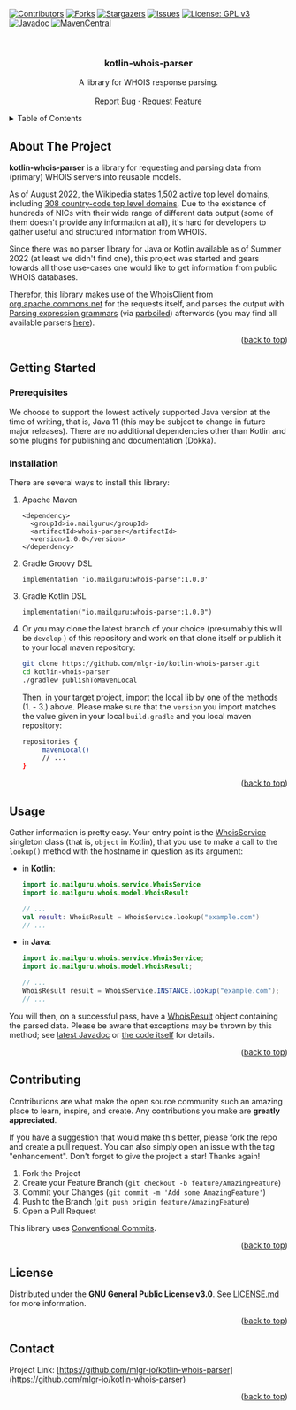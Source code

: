 <!-- Improved compatibility of back to top link: See: https://github.com/othneildrew/Best-README-Template/pull/73 -->
<a name="readme-top"></a>
<!--
*** Thanks for checking out the Best-README-Template. If you have a suggestion
*** that would make this better, please fork the repo and create a pull request
*** or simply open an issue with the tag "enhancement".
*** Don't forget to give the project a star!
*** Thanks again! Now go create something AMAZING! :D
-->



<!-- PROJECT SHIELDS -->
<!--
*** I'm using markdown "reference style" links for readability.
*** Reference links are enclosed in brackets [ ] instead of parentheses ( ).
*** See the bottom of this document for the declaration of the reference variables
*** for contributors-url, forks-url, etc. This is an optional, concise syntax you may use.
*** https://www.markdownguide.org/basic-syntax/#reference-style-links
-->
[![Contributors][contributors-shield]][contributors-url]
[![Forks][forks-shield]][forks-url]
[![Stargazers][stars-shield]][stars-url]
[![Issues][issues-shield]][issues-url]
[![License: GPL v3][license-shield]][license-url]
[![Javadoc][javadoc-shield]][javadoc-url]
[![MavenCentral][maven-shield]][maven-url]




<!-- PROJECT LOGO -->
<br />
<div align="center">
  <!-- a href="https://github.com/mlgr-io/kotlin-whois-parser">
    <img src="images/logo.png" alt="Logo" width="80" height="80">
  </a //-->

<h3 align="center">kotlin-whois-parser</h3>

  <p align="center">
    A library for WHOIS response parsing. 
    <!-- br />
    <a href="https://github.com/mlgr-io/kotlin-whois-parser"><strong>Explore the docs »</strong></a //-->
    <br />
    <br />
    <!-- a href="https://github.com/mlgr-io/kotlin-whois-parser">View Demo</a>
    · //-->
    <a href="https://github.com/mlgr-io/kotlin-whois-parser/issues">Report Bug</a>
    ·
    <a href="https://github.com/mlgr-io/kotlin-whois-parser/issues">Request Feature</a>
  </p>
</div>



<!-- TABLE OF CONTENTS -->
<details>
  <summary>Table of Contents</summary>
  <ol>
    <li><a href="#about-the-project">About The Project</a></li>
    <li>
      <a href="#getting-started">Getting Started</a>
      <ul>
        <li><a href="#prerequisites">Prerequisites</a></li>
        <li><a href="#installation">Installation</a></li>
      </ul>
    </li>
    <li><a href="#usage">Usage</a></li>
    <li><a href="#contributing">Contributing</a></li>
    <li><a href="#license">License</a></li>
    <li><a href="#contact">Contact</a></li>
  </ol>
</details>



<!-- ABOUT THE PROJECT -->
## About The Project

**kotlin-whois-parser** is a library for requesting and parsing data from (primary) WHOIS servers into reusable models.

As of August 2022, the Wikipedia states [1,502 active top level domains](https://en.wikipedia.org/wiki/List_of_Internet_top-level_domains),
including [308 country-code top level domains](https://en.wikipedia.org/wiki/Country_code_top-level_domain).
Due to the existence of hundreds of NICs with their wide range of different data output (some of them doesn't
provide any information at all), it's hard for developers to gather useful and structured information from WHOIS.

Since there was no parser library for Java or Kotlin available as of Summer 2022 (at least we didn't find one), this
project was started and gears towards all those use-cases one would like to get information from public WHOIS databases.


Therefor, this library makes use of the [WhoisClient](https://commons.apache.org/proper/commons-net/apidocs/org/apache/commons/net/whois/WhoisClient.html)
from [org.apache.commons.net](https://commons.apache.org/proper/commons-net/) for the requests itself, and parses the
output with [Parsing expression grammars](https://en.wikipedia.org/wiki/Parsing_expression_grammar) (via
[parboiled](https://github.com/sirthias/parboiled/wiki)) afterwards (you may find all available parsers
[here](src/main/kotlin/io/mailguru/whois/parser/impl/)).

<p align="right">(<a href="#readme-top">back to top</a>)</p>



<!-- GETTING STARTED -->
## Getting Started

<!-- [Javadoc](https://javadoc.io/doc/io.mailguru/whois-parser) -->

### Prerequisites

We choose to support the lowest actively supported Java version at the time of writing, that is, Java 11 (this may be
subject to change in future major releases). There are no additional dependencies other than Kotlin and some plugins
for publishing and documentation (Dokka).

### Installation

There are several ways to install this library:

1. Apache Maven
   ```
   <dependency>
     <groupId>io.mailguru</groupId>
     <artifactId>whois-parser</artifactId>
     <version>1.0.0</version>
   </dependency>
   ```
2. Gradle Groovy DSL
   ```
   implementation 'io.mailguru:whois-parser:1.0.0'
   ```
3. Gradle Kotlin DSL
   ```
   implementation("io.mailguru:whois-parser:1.0.0")
   ```
4. Or you may clone the latest branch of your choice (presumably this will be `develop` ) of this repository and work on
   that clone itself or publish it to your local maven repository: 
   ```sh
   git clone https://github.com/mlgr-io/kotlin-whois-parser.git
   cd kotlin-whois-parser
   ./gradlew publishToMavenLocal
   ```
   Then, in your target project, import the local lib by one of the methods (1. - 3.) above. Please make sure that the `version`
   you import matches the value given in your local `build.gradle` and you local maven repository:
   ```sh
   repositories {
        mavenLocal()
        // ...
   }
   ```
 

<p align="right">(<a href="#readme-top">back to top</a>)</p>



<!-- USAGE EXAMPLES -->
## Usage

Gather information is pretty easy. Your entry point is the [WhoisService](src/main/kotlin/io/mailguru/whois/service/WhoisService.kt)
singleton class (that is, `object` in Kotlin), that you use to make a call to the `lookup()` method with the hostname
in question as its argument:

* in **Kotlin**:
  ```kotlin
  import io.mailguru.whois.service.WhoisService
  import io.mailguru.whois.model.WhoisResult

  // ...
  val result: WhoisResult = WhoisService.lookup("example.com")
  // ...

  ```
* in **Java**:
  ```java
  import io.mailguru.whois.service.WhoisService;
  import io.mailguru.whois.model.WhoisResult;

  // ...
  WhoisResult result = WhoisService.INSTANCE.lookup("example.com");
  // ...
  ```
  
You will then, on a successful pass, have a [WhoisResult](src/main/kotlin/io/mailguru/whois/model/WhoisResult.kt) object
containing the parsed data.
Please be aware that exceptions may be thrown by this method; see [latest Javadoc](https://javadoc.io/doc/io.mailguru/whois-parser/latest/whois-parser/io.mailguru.whois.service/-whois-service/lookup.html)
or [the code itself](src/main/kotlin/io/mailguru/whois/service/WhoisService.kt#L77) for details.


<p align="right">(<a href="#readme-top">back to top</a>)</p>



<!-- CONTRIBUTING -->
## Contributing

Contributions are what make the open source community such an amazing place to learn, inspire, and create. Any contributions you make are **greatly appreciated**.

If you have a suggestion that would make this better, please fork the repo and create a pull request. You can also simply open an issue with the tag "enhancement".
Don't forget to give the project a star! Thanks again!

1. Fork the Project
2. Create your Feature Branch (`git checkout -b feature/AmazingFeature`)
3. Commit your Changes (`git commit -m 'Add some AmazingFeature'`)
4. Push to the Branch (`git push origin feature/AmazingFeature`)
5. Open a Pull Request

This library uses [Conventional Commits](https://www.conventionalcommits.org/en/v1.0.0/).

<p align="right">(<a href="#readme-top">back to top</a>)</p>



<!-- LICENSE -->
## License

Distributed under the **GNU General Public License v3.0**. See [LICENSE.md](LICENSE.md) for more information.

<p align="right">(<a href="#readme-top">back to top</a>)</p>



<!-- CONTACT -->
## Contact

Project Link: [https://github.com/mlgr-io/kotlin-whois-parser](https://github.com/mlgr-io/kotlin-whois-parser)

<p align="right">(<a href="#readme-top">back to top</a>)</p>



<!-- MARKDOWN LINKS & IMAGES -->
<!-- https://www.markdownguide.org/basic-syntax/#reference-style-links -->
[javadoc-url]: https://javadoc.io/doc/io.mailguru/whois-parser
[javadoc-shield]: https://javadoc.io/badge2/io.mailguru/whois-parser/javadoc.svg?style=for-the-badge&color=yellow
[maven-url]: https://search.maven.org/artifact/io.mailguru/whois-parser
[maven-shield]: https://img.shields.io/maven-central/v/io.mailguru/whois-parser?style=for-the-badge
[contributors-shield]: https://img.shields.io/github/contributors/mlgr-io/kotlin-whois-parser.svg?style=for-the-badge
[contributors-url]: https://github.com/mlgr-io/kotlin-whois-parser/graphs/contributors
[forks-shield]: https://img.shields.io/github/forks/mlgr-io/kotlin-whois-parser.svg?style=for-the-badge
[forks-url]: https://github.com/mlgr-io/kotlin-whois-parser/network/members
[stars-shield]: https://img.shields.io/github/stars/mlgr-io/kotlin-whois-parser.svg?style=for-the-badge
[stars-url]: https://github.com/mlgr-io/kotlin-whois-parser/stargazers
[issues-shield]: https://img.shields.io/github/issues/mlgr-io/kotlin-whois-parser.svg?style=for-the-badge
[issues-url]: https://github.com/mlgr-io/kotlin-whois-parser/issues
[license-shield]: https://img.shields.io/github/license/mlgr-io/kotlin-whois-parser.svg?style=for-the-badge
[license-url]: https://github.com/mlgr-io/kotlin-whois-parser/blob/master/LICENSE.md
[linkedin-shield]: https://img.shields.io/badge/-LinkedIn-black.svg?style=for-the-badge&logo=linkedin&colorB=555
[linkedin-url]: https://linkedin.com/in/linkedin_username
[product-screenshot]: images/screenshot.png
[Next.js]: https://img.shields.io/badge/next.js-000000?style=for-the-badge&logo=nextdotjs&logoColor=white
[Next-url]: https://nextjs.org/
[React.js]: https://img.shields.io/badge/React-20232A?style=for-the-badge&logo=react&logoColor=61DAFB
[React-url]: https://reactjs.org/
[Vue.js]: https://img.shields.io/badge/Vue.js-35495E?style=for-the-badge&logo=vuedotjs&logoColor=4FC08D
[Vue-url]: https://vuejs.org/
[Angular.io]: https://img.shields.io/badge/Angular-DD0031?style=for-the-badge&logo=angular&logoColor=white
[Angular-url]: https://angular.io/
[Svelte.dev]: https://img.shields.io/badge/Svelte-4A4A55?style=for-the-badge&logo=svelte&logoColor=FF3E00
[Svelte-url]: https://svelte.dev/
[Laravel.com]: https://img.shields.io/badge/Laravel-FF2D20?style=for-the-badge&logo=laravel&logoColor=white
[Laravel-url]: https://laravel.com
[Bootstrap.com]: https://img.shields.io/badge/Bootstrap-563D7C?style=for-the-badge&logo=bootstrap&logoColor=white
[Bootstrap-url]: https://getbootstrap.com
[JQuery.com]: https://img.shields.io/badge/jQuery-0769AD?style=for-the-badge&logo=jquery&logoColor=white
[JQuery-url]: https://jquery.com
